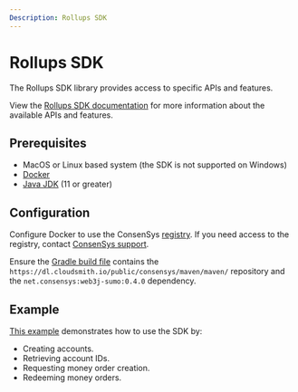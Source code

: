 ```yaml
---
Description: Rollups SDK
---
```


# Rollups SDK

The Rollups SDK library provides access to specific APIs and features.

View the [Rollups SDK documentation](https://consensys.github.io/sumo/) for more information about the available APIs and features.

## Prerequisites

* MacOS or Linux based system (the SDK is not supported on Windows)
* [Docker](https://docs.docker.com/get-docker/)
* [Java JDK](https://www.oracle.com/java/technologies/downloads/) (11 or greater)

## Configuration

Configure Docker to use the ConsenSys [registry](https://help.cloudsmith.io/docs/docker-registry#setup).
If you need access to the registry, contact [ConsenSys support](https://consensys.net/contact/).

Ensure the [Gradle build file](https://github.com/ConsenSys/sumo/blob/main/manager/web3j-sdk-examples/build.gradle)
contains the `https://dl.cloudsmith.io/public/consensys/maven/maven/` repository
and the `net.consensys:web3j-sumo:0.4.0` dependency.

## Example

[This example](https://github.com/ConsenSys/sumo/tree/main/sdk/web3j-sdk-examples)
demonstrates how to use the SDK by:

* Creating accounts.
* Retrieving account IDs.
* Requesting money order creation.
* Redeeming money orders.
